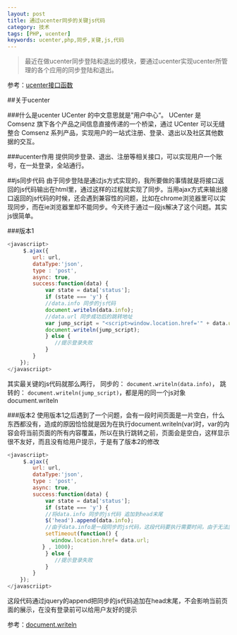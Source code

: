 ```yaml
---
layout: post
title: 通过ucenter同步的关键js代码
category: 技术
tags: [PHP, ucenter]
keywords: ucenter,php,同步,关键,js,代码
---
```



> 最近在做ucenter同步登陆和退出的模块，要通过ucenter实现ucenter所管理的各个应用的同步登陆和退出。

参考：[ucenter接口函数](http://faq.comsenz.com/library/UCenter/interface/interface_user.htm)

##关于ucenter

###什么是ucenter
UCenter 的中文意思就是”用户中心“。 UCenter 是 Comsenz 旗下各个产品之间信息直接传递的一个桥梁，通过 UCenter 可以无缝整合 Comsenz 系列产品，实现用户的一站式注册、登录、退出以及社区其他数据的交互。

###ucenter作用
提供同步登录、退出、注册等相关接口，可以实现用户一个账号，在一处登录，全站通行。

##js同步代码
由于同步登陆是通过js方式实现的，我所要做的事情就是将接口返回的js代码输出在html里，通过这样的过程就实现了同步。当用ajax方式来输出接口返回的js代码的时候，还会遇到兼容性的问题，比如在chrome浏览器里可以实现同步，而在ie浏览器里却不能同步。今天终于通过一段js解决了这个问题。其实js很简单。

###版本1
```javascript
<javascriipt>
     $.ajax({
        url: url,
        dataType:'json',
        type : 'post',
        async: true,
        success:function(data) {
            var state = data['status'];
            if (state === 'y') {
            //data.info 同步的js代码
            document.writeln(data.info);
            //data.url 同步成功后的跳转地址
            var jump_script = "<script>window.location.href='" + data.url + "'<\/script>";
            document.writeln(jump_script);
            } else {
               //提示登录失败
            }
        }
    });
</javascriipt>
```

其实最关键的js代码就那么两行， 同步的：  ```document.writeln(data.info)```， 跳转的： ```document.writeln(jump_script)```，都是用的同一个js对象 document.writeln

###版本2
使用版本1之后遇到了一个问题，会有一段时间页面是一片空白，什么东西都没有，造成的原因恰恰就是因为在执行document.writeln(var)时，var的内容会将当前页面的所有内容覆盖，所以在执行跳转之前，页面会是空白，这样显示很不友好，而且没有给用户提示，于是有了版本2的修改

```javascript
<javascriipt>
     $.ajax({
        url: url,
        dataType:'json',
        type : 'post',
        async: true,
        success:function(data) {
            var state = data['status'];
            if (state === 'y') {
            //将data.info 同步的js代码 追加到head末尾
            $('head').append(data.info);
            //由于data.info是一段同步的js代码，这段代码要执行需要时间，由于无法监测到同步代码的执行时间，延时是为了对这段时间
            setTimeout(function() {
              window.location.href= data.url;
           } , 1000);
            } else {
               //提示登录失败
            }
        }
    });
</javascriipt>
```

这段代码通过jquery的append把同步的js代码追加在head末尾，不会影响当前页面的展示，在没有登录前可以给用户友好的提示


参考：[document.writeln](https://developer.mozilla.org/zh-CN/docs/Web/API/document.writeln#Parameters)
